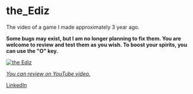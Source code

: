 # the_Ediz
The video of a game I made approximately 3 year ago.


**Some bugs may exist, but I am no longer planning to fix them. You are welcome to review and test them as you wish. To boost your spirits, you can use the "O" key.**

[![the Ediz](https://img.youtube.com/vi/aNq50idmfHQ/0.jpg)](https://www.youtube.com/watch?v=aNq50idmfHQ)

[*You can review on YouTube video.*](https://youtu.be/aNq50idmfHQ)

[LinkedIn](www.linkedin.com/in/scarybrownie)
